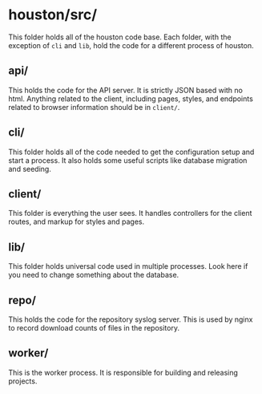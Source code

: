 # houston/src/

This folder holds all of the houston code base. Each folder, with the exception
of `cli` and `lib`, hold the code for a different process of houston.

## api/

This holds the code for the API server. It is strictly JSON based with no html.
Anything related to the client, including pages, styles, and endpoints related
to browser information should be in `client/`.

## cli/

This folder holds all of the code needed to get the configuration setup and
start a process. It also holds some useful scripts like database migration
and seeding.

## client/

This folder is everything the user sees. It handles controllers for the client
routes, and markup for styles and pages.

## lib/

This folder holds universal code used in multiple processes. Look here if you
need to change something about the database.

## repo/

This holds the code for the repository syslog server. This is used by nginx
to record download counts of files in the repository.

## worker/

This is the worker process. It is responsible for building and releasing
projects.
